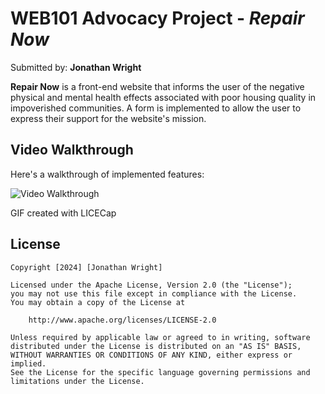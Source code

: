 # WEB101 Advocacy Project - *Repair Now*

Submitted by: **Jonathan Wright**

**Repair Now** is a front-end website that informs the user of the negative physical and mental health effects associated 
with poor housing quality in impoverished communities. A form is implemented to allow the user to express their support for the website's mission.

## Video Walkthrough

Here's a walkthrough of implemented features:




<img src='./assets/Web102_Prework.gif' title='Video Walkthrough' width='' alt='Video Walkthrough' />

GIF created with LICECap 

## License

    Copyright [2024] [Jonathan Wright]

    Licensed under the Apache License, Version 2.0 (the "License");
    you may not use this file except in compliance with the License.
    You may obtain a copy of the License at

        http://www.apache.org/licenses/LICENSE-2.0

    Unless required by applicable law or agreed to in writing, software
    distributed under the License is distributed on an "AS IS" BASIS,
    WITHOUT WARRANTIES OR CONDITIONS OF ANY KIND, either express or implied.
    See the License for the specific language governing permissions and
    limitations under the License.
